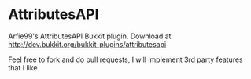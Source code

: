 AttributesAPI
=============

Arfie99's AttributesAPI Bukkit plugin. Download at http://dev.bukkit.org/bukkit-plugins/attributesapi

Feel free to fork and do pull requests, I will implement 3rd party features that I like.
